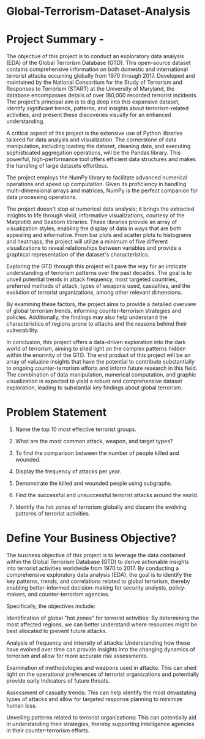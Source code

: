 # Global-Terrorism-Dataset-Analysis
# **Project Summary -**
The objective of this project is to conduct an exploratory data analysis (EDA) of the Global Terrorism Database (GTD). This open-source dataset contains comprehensive information on both domestic and international terrorist attacks occurring globally from 1970 through 2017. Developed and maintained by the National Consortium for the Study of Terrorism and Responses to Terrorism (START) at the University of Maryland, the database encompasses details of over 180,000 recorded terrorist incidents. The project's principal aim is to dig deep into this expansive dataset, identify significant trends, patterns, and insights about terrorism-related activities, and present these discoveries visually for an enhanced understanding.

A critical aspect of this project is the extensive use of Python libraries tailored for data analysis and visualization. The cornerstone of data manipulation, including loading the dataset, cleaning data, and executing sophisticated aggregation operations, will be the Pandas library. This powerful, high-performance tool offers efficient data structures and makes the handling of large datasets effortless.

The project employs the NumPy library to facilitate advanced numerical operations and speed up computation. Given its proficiency in handling multi-dimensional arrays and matrices, NumPy is the perfect companion for data processing operations.

The project doesn't stop at numerical data analysis; it brings the extracted insights to life through vivid, informative visualizations, courtesy of the Matplotlib and Seaborn libraries. These libraries provide an array of visualization styles, enabling the display of data in ways that are both appealing and informative. From bar plots and scatter plots to histograms and heatmaps, the project will utilize a minimum of five different visualizations to reveal relationships between variables and provide a graphical representation of the dataset's characteristics.

Exploring the GTD through this project will pave the way for an intricate understanding of terrorism patterns over the past decades. The goal is to unveil potential trends in attack frequency, most targeted countries, preferred methods of attack, types of weapons used, casualties, and the evolution of terrorist organizations, among other relevant dimensions.

By examining these factors, the project aims to provide a detailed overview of global terrorism trends, informing counter-terrorism strategies and policies. Additionally, the findings may also help understand the characteristics of regions prone to attacks and the reasons behind their vulnerability.

In conclusion, this project offers a data-driven exploration into the dark world of terrorism, aiming to shed light on the complex patterns hidden within the enormity of the GTD. The end product of this project will be an array of valuable insights that have the potential to contribute substantially to ongoing counter-terrorism efforts and inform future research in this field. The combination of data manipulation, numerical computation, and graphic visualization is expected to yield a robust and comprehensive dataset exploration, leading to substantial key findings about global terrorism.

# **Problem Statement**





1. Name the top 10 most effective terrorist groups.

2. What are the most common attack, weapon, and target types?


3. To find the comparison between the number of people killed and wounded.

4. Display the frequency of attacks per year.

5. Demonstrate the killed and wounded people using subgraphs.



6. Find the successful and unsuccessful terrorist attacks around the world.

7. Identify the hot zones of terrorism globally and discern the evolving patterns of terrorist activities.
   
# **Define Your Business Objective?**

The business objective of this project is to leverage the data contained within the Global Terrorism Database (GTD) to derive actionable insights into terrorist activities worldwide from 1970 to 2017. By conducting a comprehensive exploratory data analysis (EDA), the goal is to identify the key patterns, trends, and correlations related to global terrorism, thereby enabling better-informed decision-making for security analysts, policy-makers, and counter-terrorism agencies.

Specifically, the objectives include:

Identification of global "hot zones" for terrorist activities: By determining the most affected regions, we can better understand where resources might be best allocated to prevent future attacks.

Analysis of frequency and intensity of attacks: Understanding how these have evolved over time can provide insights into the changing dynamics of terrorism and allow for more accurate risk assessments.

Examination of methodologies and weapons used in attacks: This can shed light on the operational preferences of terrorist organizations and potentially provide early indicators of future threats.

Assessment of casualty trends: This can help identify the most devastating types of attacks and allow for targeted response planning to minimize human loss.

Unveiling patterns related to terrorist organizations: This can potentially aid in understanding their strategies, thereby supporting intelligence agencies in their counter-terrorism efforts.












